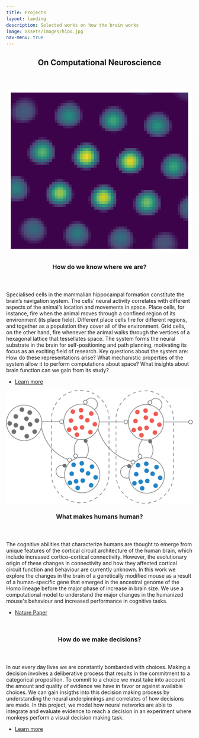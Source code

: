 ```yaml
---
title: Projects
layout: landing
description: Selected works on how the brain works
image: assets/images/hipo.jpg
nav-menu: true
---
```


<!-- Main -->
<div id="main">

<!-- On Computational Neuroscience -->
<section id="intro to compneuro">
	<div class="inner">
		<header class="major">
			<h2>On Computational Neuroscience</h2>
		</header>
		<p>  </p>
	</div>
</section>

<!-- Two -->
<section id="two" class="spotlights">
	<section>
		<a href="gridcells.html" class="image">
			<img src="assets/images/CoverRGB.png" alt="" data-position="center center" />
		</a>
		<div class="content">
			<div class="inner">
				<header class="major">
					<h3>How do we know where we are?</h3>
				</header>
				<p>Specialised cells in the mammalian hippocampal formation constitute the brain’s navigation system. The cells’ neural activity correlates with different aspects of the animal’s location and movements in space. Place cells, for instance, fire when the animal moves through a confined region of its environment (its place field). Different place cells fire for different regions, and together as a population they cover all of the environment. Grid cells, on the other hand, fire whenever the animal walks through the vertices of a hexagonal lattice that tessellates space. The system forms the neural substrate in the brain for self-positioning and path planning, motivating its focus as an exciting field of research. Key questions about the system are: How do these representations arise? What mechanistic properties of the system allow it to perform computations about space? What insights about brain function can we gain from its study? .</p>
				<ul class="actions">
					<li><a href="gridcells.html" class="button">Learn more</a></li>
				</ul>
			</div>
		</div>
	</section>
	<section>
		<a href="humanmouse.pdf" class="image">
			<img src="assets/images/humanmouse.png" alt="" data-position="center center" />
		</a>
		<div class="content">
			<div class="inner">
				<header class="major">
					<h3>What makes humans human?</h3>
				</header>
				<p>The cognitive abilities that characterize humans are thought to emerge from unique features of the cortical circuit architecture of the human brain, which include increased cortico–cortical connectivity. However, the evolutionary origin of these changes in connectivity and how they affected cortical circuit function and behaviour are currently unknown. In this work we explore the changes in the brain of a genetically modified mouse as a result of a human-specific gene that emerged in the ancestral genome of the Homo lineage before the major phase of increase in brain size. We use a computational model to understand the major changes in the humanized mouse's behaviour and increased performance in cognitive tasks. </p>
				<ul class="actions">
					<li><a href="humanmouse.pdf" class="button">Nature Paper</a></li>
				</ul>
			</div>
		</div>
	</section>
	<section>
		<a href="decision.html" class="image">
			<img src="assets/images/decision.jpg" alt="" data-position="25% 25%" />
		</a>
		<div class="content">
			<div class="inner">
				<header class="major">
					<h3>How do we make decisions?</h3>
				</header>
				<p>In our every day lives we are constantly bombarded with choices. Making a decision involves a deliberative process that results in the commitment to a categorical proposition. To commit to a choice we must take into account the amount and quality of evidence we have in favor or against available choices. We can gain insigths into this decision making process by understanding the neural underpinnings and correlates of how decisions are made. In this project, we model how neural networks are able to integrate and evaluate evidence to reach a decision in an experiment where monkeys perform a visual decision making task.     </p>
				<ul class="actions">
					<li><a href="decision.html" class="button">Learn more</a></li>
				</ul>
			</div>
		</div>
	</section>
</section>



</div>
